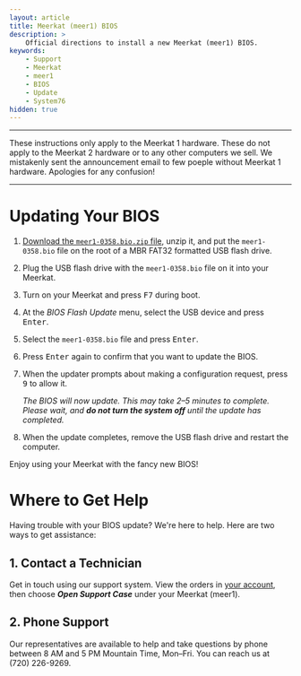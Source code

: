 ```yaml
---
layout: article
title: Meerkat (meer1) BIOS
description: >
    Official directions to install a new Meerkat (meer1) BIOS.
keywords:
    - Support
    - Meerkat
    - meer1
    - BIOS
    - Update
    - System76
hidden: true
---
```


---

These instructions only apply to the Meerkat 1 hardware.  These do not apply to the Meerkat 2 hardware or to any other computers we sell.  We mistakenly sent the announcement email to few poeple without Meerkat 1 hardware.  Apologies for any confusion!

---

# Updating Your BIOS

1. <a href="{{site.baseurl}}/files/firmware/meer1-0358.bio.zip" download="download">Download the `meer1-0358.bio.zip` file</a>, unzip it, and put the `meer1-0358.bio` file on the root of a MBR FAT32 formatted USB flash drive.

2. Plug the USB flash drive with the `meer1-0358.bio` file on it into your Meerkat.

3. Turn on your Meerkat and press <kbd>F7</kbd> during boot.

4. At the _BIOS Flash Update_ menu, select the USB device and press <kbd>Enter</kbd>.

5. Select the `meer1-0358.bio` file and press <kbd>Enter</kbd>.

6. Press <kbd>Enter</kbd> again to confirm that you want to update the BIOS.

7. When the updater prompts about making a configuration request, press <kbd>9</kbd> to allow it.

   _The BIOS will now update.  This may take 2–5 minutes to complete.  Please wait, and **do not turn the system off** until the update has completed._

8. When the update completes, remove the USB flash drive and restart the computer.

Enjoy using your Meerkat with the fancy new BIOS!

# Where to Get Help

Having trouble with your BIOS update? We're here to help. Here are two ways to get assistance:

## 1. Contact a Technician

Get in touch using our support system. View the orders in [your account](https://system76.com/my-account/orders), then choose **_Open Support Case_** under your Meerkat (meer1).

## 2. Phone Support

Our representatives are available to help and take questions by phone between 8 AM and 5 PM Mountain Time, Mon–Fri. You can reach us at (720) 226-9269.
